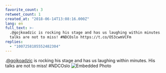 ```yaml
---
favorite_count: 3
retweet_count: 1
created_at: "2018-06-14T13:08:16.000Z"
lang: en
full_text: >-
  .@gojkoadzic is rocking his stage and has us laughing within minutes. His
  talks are not to miss! #NDCOslo https://t.co/O53cwmVCFm
replies:
  - "1007258105552482304"
---
```


.[@gojkoadzic](https://twitter.com/gojkoadzic) is rocking his stage and has us
laughing within minutes. His talks are not to miss! #NDCOslo
![Embedded Photo](https://twitter-media-coderbyheart.s3.eu-north-1.amazonaws.com/1007248357297926144-Dfp3CIrX0AAKrgH.jpg)
